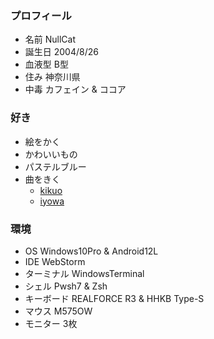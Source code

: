 ### プロフィール

- 名前 NullCat
- 誕生日 2004/8/26
- 血液型 B型
- 住み 神奈川県
- 中毒 カフェイン & ココア

### 好き

- 絵をかく
- かわいいもの
- パステルブルー
- 曲をきく
	- [kikuo](https://www.youtube.com/channel/UCq3vSkJtBZdBjC8yrG-1xmA) 
	- [iyowa](https://www.youtube.com/channel/UCLz6MG2kx_0xeaW0LowYnMQ)

### 環境

- OS Windows10Pro & Android12L
- IDE WebStorm
- ターミナル WindowsTerminal
- シェル Pwsh7 & Zsh
- キーボード REALFORCE R3 & HHKB Type-S
- マウス M575OW
- モニター 3枚
